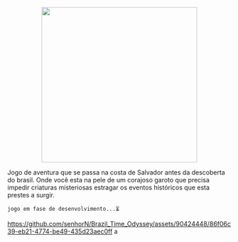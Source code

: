  <p align="center">
  <img src="https://github.com/senhorN/Brazil_Time_Odyssey/assets/90424448/3831ab81-0290-42a1-aaae-314f96810a4b" width="350">
</p>


<p> Jogo de aventura que se passa na costa de Salvador antes da descoberta do brasil. Onde você esta na pele de um corajoso garoto que precisa impedir criaturas misteriosas estragar os eventos históricos que esta prestes a surgir. </p> 

`jogo em fase de desenvolvimento...⏳`




https://github.com/senhorN/Brazil_Time_Odyssey/assets/90424448/86f06c39-eb21-4774-be49-435d23aec0ff
a

